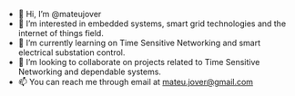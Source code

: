 - 👋 Hi, I’m @mateujover
- 👀 I’m interested in embedded systems, smart grid technologies and the internet of things field.
- 🌱 I’m currently learning on Time Sensitive Networking and smart electrical substation control.
- 💞️ I’m looking to collaborate on projects related to Time Sensitive Networking and dependable systems.
- 📫 You can reach me through email at mateu.jover@gmail.com

<!---
mateujover/mateujover is a ✨ special ✨ repository because its `README.md` (this file) appears on your GitHub profile.
You can click the Preview link to take a look at your changes.
--->
